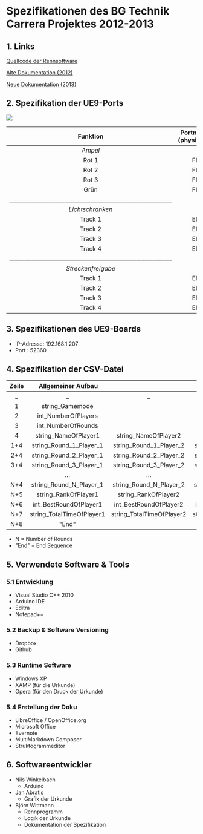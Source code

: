 # Spezifikationen des BG Technik Carrera Projektes 2012-2013 #

## 1. Links ##

[Quellcode der Rennsoftware](https://github.com/schattenan/EschwegeCarreraProjectInC)

[Alte Dokumentation (2012)](http://swege.github.io/Carrera/index.html)

[Neue Dokumentation (2013)]()


## 2. Spezifikation der UE9-Ports ##

![](http://swege.github.io/Carrera/_images/UE9_Ports.png)

| Funktion | Portnummer (physikalisch)| Portnummer Software| 
| :-----:  | :-------:	| :---: | 
| *Ampel*              |||  
| Rot 1 | FIO1          | 0 | 
| Rot 2 | FIO2          | 1 |
| Rot 3 | FIO3          | 2 |
| Grün  | FIO4          | 3 |  
| ___________________________________________________________|||
| *Lichtschranken*   |||
| Track 1 | EIO1 | 8 |
| Track 2 | EIO2 | 9 |
| Track 3 | EIO3 | 10 |
| Track 4 | EIO4 | 11 |  
| ___________________________________________________________|||
| *Streckenfreigabe* |||  
| Track 1 | EIO4 | 12 |
| Track 2 | EIO5 | 13 |
| Track 3 | EIO6 | 14 |
| Track 4 | EIO7 | 15 |


## 3. Spezifikationen des UE9-Boards ##

* IP-Adresse: 192.168.1.207
* Port : 52360

## 4. Spezifikation der CSV-Datei ##

| Zeile | Allgemeiner Aufbau ||||  
| :---: | :------:	| :------:	| :------:	| :------:	|  
| _ | _ | _ | _ | _ |
| 1 |string_Gamemode | | | |  
| 2 |int_NumberOfPlayers | | | | |  
| 3|int_NumberOfRounds | | | | 
| 4|string_NameOfPlayer1 | string_NameOfPlayer2 | string_NameOfPlayer3 | string_NameOfPlayer4 |  
| 1+4|string_Round_1_Player_1 | string_Round_1_Player_2 | string_Round_1_Player_3 | string_Round_1_Player_4 |  
| 2+4|string_Round_2_Player_1 | string_Round_2_Player_2 | string_Round_2_Player_3 | string_Round_2_Player_4 |  
| 3+4|string_Round_3_Player_1 | string_Round_3_Player_2 |   string_Round_3_Player_3 | string_Round_3_Player_4 |  
| | …|…|…|…| 
| N+4|string_Round_N_Player_1 | string_Round_N_Player_2 | string_Round_N_Player_3 | string_Round_N_Player_4 | 
| N+5|string_RankOfPlayer1 |  string_RankOfPlayer2 |  string_RankOfPlayer3 |  string_RankOfPlayer4 |  
| N+6|int_BestRoundOfPlayer1 | int_BestRoundOfPlayer2 | int_BestRoundOfPlayer3 | int_BestRoundOfPlayer4 |  
| N+7|string_TotalTimeOfPlayer1 | string_TotalTimeOfPlayer2 | string_TotalTimeOfPlayer3 | string_TotalTimeOfPlayer4 |  
| N+8|"End" | | | |  

* N = Number of Rounds
* "End" = End Sequence

## 5. Verwendete Software & Tools ##

### 5.1 Entwicklung ###

* Visual Studio C++ 2010
* Arduino IDE
* Editra
* Notepad++

### 5.2 Backup & Software Versioning ###
* Dropbox 
* Github

### 5.3 Runtime Software ###

* Windows XP
* XAMP (für die Urkunde)
* Opera (für den Druck der Urkunde)

### 5.4 Erstellung der Doku ###

* LibreOffice / OpenOffice.org
* Microsoft Office
* Evernote
* MultiMarkdown Composer
* Struktogrammeditor

## 6. Softwareentwickler ##

* Nils Winkelbach 
	* Arduino
* Jan Abratis 
 	* Grafik der Urkunde 
* Björn Wittmann 
	* Rennprogramm
	* Logik der Urkunde
	* Dokumentation der Spezifikation
